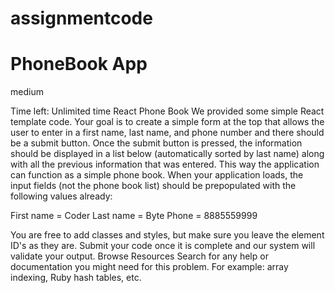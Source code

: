 # assignmentcode

# PhoneBook App

medium

Time left: Unlimited time
React Phone Book
We provided some simple React template code. Your goal is to create a simple form at the top that allows the user to enter in a first name, last name, and phone number and there should be a submit button. Once the submit button is pressed, the information should be displayed in a list below (automatically sorted by last name) along with all the previous information that was entered. This way the application can function as a simple phone book. When your application loads, the input fields (not the phone book list) should be prepopulated with the following values already:

First name = Coder
Last name = Byte
Phone = 8885559999

You are free to add classes and styles, but make sure you leave the element ID's as they are. Submit your code once it is complete and our system will validate your output.
Browse Resources
Search for any help or documentation you might need for this problem. For example: array indexing, Ruby hash tables, etc.
